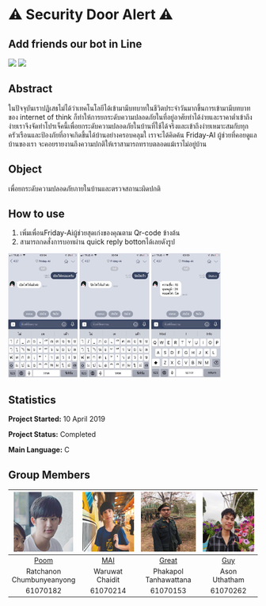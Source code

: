 # ⚠️ Security Door Alert ⚠️
## Add friends our bot in Line
<img src="https://i.imgur.com/aIketKC.png" height="250" wigth="250">
<img src="https://scontent.fbkk5-6.fna.fbcdn.net/v/t1.15752-9/58852894_418718412241060_7010432378594131968_n.jpg?_nc_cat=102&_nc_oc=AQnkK5vNEa-1h8xd2Y75EulqQSC1bZkNGJuLJvS8rA8X_sATuNpDfLrEhG_Jruxoe3U&_nc_ht=scontent.fbkk5-6.fna&oh=41fc48757feba02549083f4245a13015&oe=5D6F4CB9" height="220" wigth="220">

## Abstract
ในปัจจุบันเราปฏิเสธไม่ได้ว่าเทคโนโลยีได้เข้ามามีบทบาทในชีวิตประจำวันมากขึ้นการเข้ามามีบทบาทของ internet of think ก็ทำให้การยกระดับความปลอดภัยในที่อยู่อาศัยทำได้ง่ายและราคาต่ำเข้าถึงง่ายเราจึงจัดทำโปรเจ็คนี้เพื่อยกระดับความปลอดภัยในบ้านที่ใช้ได้จริงและเข้าถึงง่ายเหมาะสมกับทุกครัวเรือนและป้องภัยที่อาจเกิดขึ้นได้บ้านอย่างครอบคลุมใ เราจะได้คิดค้น Friday-AI ผู้ช่วยที่คอยดูแลบ้านของเรา จะคอยรายงานถึงความปกติให้เราสามารถทราบตลอดแม้เราไม่อยู่บ้าน

## Object
เพื่อยกระดับความปลอดภัยภายในบ้านและตรวจสถานะผิดปกติ
## How to use
1. เพิ่มเพื่อนFriday-Aiผู้ช่วยสุดเก่งของคุณตาม Qr-code ข้างต้น
2. สามารถกดสั่งการบอทผ่าน quick reply bottonได้เลยดังรูป
<img src="expic/1.jpg" height="250" wigth="200" >
<img src="expic/2.jpg" height="250" wigth="200" >
<img src="expic/3.jpg" height="250" wigth="200" >

## Statistics

**Project Started:** 10 April 2019


**Project Status:** Completed

**Main Language:** C

## Group Members

|<img src="member/1.png" width="120px" height="120px">|<img src="member/4.jpg" width="120px" height="120px">|<img src="member/3.png" width="120px" height="120px">|<img src="member/2.png" width="120px" height="120px">|
|:---:|:---:|:---:|:---:|
|[Poom](https://github.com/Kuroishi1221)|[MAI](https://github.com/toplordsaito)|[Great](https://github.com/Phakapol)|[Guy](https://github.com/Alhzz)|
|Ratchanon<br>Chumbunyeanyong|Waruwat<br>Chaidit|Phakapol<br>Tanhawattana|Ason<br>Uthatham|
|61070182|61070214|61070153|61070262|
